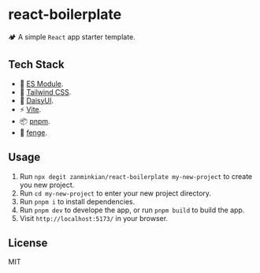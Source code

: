 # react-boilerplate

🏕 A simple `React` app starter template.

## Tech Stack

- 🧩 [ES Module](https://nodejs.org/api/esm.html#introduction).
- 🎨 [Tailwind CSS](https://tailwindcss.com/).
- 🌼 [DaisyUI](https://daisyui.com/).
- ⚡ [Vite](https://vitejs.dev/).
- 📦 [pnpm](https://pnpm.io/).
- 💃 [fenge](https://www.npmjs.com/package/fenge).

## Usage

1. Run `npx degit zanminkian/react-boilerplate my-new-project` to create you new project.
2. Run `cd my-new-project` to enter your new project directory.
3. Run `pnpm i` to install dependencies.
4. Run `pnpm dev` to develope the app, or run `pnpm build` to build the app.
5. Visit `http://localhost:5173/` in your browser.

## License

MIT
